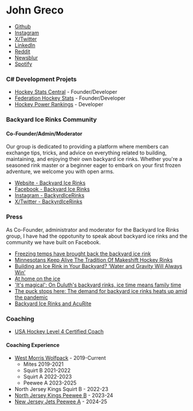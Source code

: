 # John Greco

- [Github](https://www.github.com/jfgreco)
- [Instagram](https://www.instagram.com/jfgreco)
- [X/Twitter](https://www.twitter.com/jfgreco)
- [LinkedIn](https://www.linkedin.com/in/jfgreco/)
- [Reddit](https://www.reddit.com/user/jfgreco)
- [Newsblur](https://jfgreco.newsblur.com/)
- [Spotify](https://open.spotify.com/user/jfgreco)

### C# Development Projets
- [Hockey Stats Central](https://www.hockeystatscentral.com) - Founder/Developer
- [Federation Hockey Stats](https://www.federationhockeystats.com) - Founder/Developer
- [Hockey Power Rankings](https://www.hockeypowerrankings.com) - Developer

### Backyard Ice Rinks Community
#### Co-Founder/Admin/Moderator
Our group is dedicated to providing a platform where members can exchange tips, tricks, and advice on everything related to building, maintaining, and enjoying their own backyard ice rinks. Whether you're a seasoned rink master or a beginner eager to embark on your first frozen adventure, we welcome you with open arms.
- [Website - Backyard Ice Rinks](https://www.backyardicerinks.org)
- [Facebook - Backyard Ice Rinks](https://www.facebook.com/groups/backyardicerinks)
- [Instagram - BackyrdIceRinks](https://www.instagram.com/backyrdicerinks)
- [X/Twitter - BackyrdIceRinks](https://twitter.com/backyrdicerinks)

### Press
As Co-Founder, administrator and moderator for the Backyard Ice Rinks group, I have had the oppotunity to speak about backyard ice rinks and the community we have built on Facebook. 
- [Freezing temps have brought back the backyard ice rink](https://www.inquirer.com/arts/backyard-rinks-are-sliding-into-favor-20250124.html)
- [Minnesotans Keep Alive The Tradition Of Makeshift Hockey Rinks](https://www.npr.org/2020/01/10/795160993/minnesotans-keep-alive-the-tradition-of-makeshift-hockey-rinks)
- [Building an Ice Rink in Your Backyard? ‘Water and Gravity Will Always Win’](https://www.wsj.com/articles/building-an-ice-rink-in-your-backyard-water-and-gravity-will-always-win-11613494552)
- [At home on the ice](https://www.startribune.com/minnesotas-coolest-backyard-ice-rinks-complete-with-floodlights-and-homemade-zambonis/600142278/)
- ['It's magical': On Duluth's backyard rinks, ice time means family time](https://www.mprnews.org/story/2020/01/14/photos-video-duluths-backyard-rinks-continue-tradition-of-frozen-fun-of-frozen-fun)
- [The puck stops here: The demand for backyard ice rinks heats up amid the pandemic](https://www.boston.com/real-estate/real-estate-news/2020/11/11/demand-for-backyard-ice-rinks-heats-up-in-pandemic/)
- [Backyard Ice Rinks and AcuRite](https://www.acurite.com/blog/backyard-ice-rinks-and-acurite.html)

### Coaching
- [USA Hockey Level 4 Certified Coach](https://cepsearch.usahockey.com/eyJpdiI6IldQeUVNNklaOUt3WjVHeE1YeEo2UGc9PSIsInZhbHVlIjoidzkxZjJvMWVmRmUwZ0NreWJNRzE3QT09IiwibWFjIjoiZjc5OWMyZjEyMDQyMGVlNmJmMzIyODAyYWU0NTgyMWZkOGY5NTc0ZDU3MTFhZWExNzk3MWNjNDA2ZTU5MGI1NCJ9)
#### Coaching Experience
- [West Morris Wolfpack](https://www.wolfpackicehockey.com) - 2019-Current
    - Mites 2019-2021
    - Squirt B 2021-2022
    - Squirt A 2022-2023
    - Peewee A 2023-2025
- North Jersey Kings Squirt B - 2022-23
- [North Jersey Kings Peewee B](https://myhockeyrankings.com/team_info.php?y=2023&t=24236) - 2023-24
- [New Jersey Jets Peewee A](https://myhockeyrankings.com/team_info.php?y=2024&t=18015) - 2024-25

